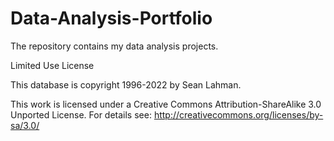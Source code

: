 # Data-Analysis-Portfolio
The repository contains my data analysis projects.

Limited Use License

This database is copyright 1996-2022 by Sean Lahman.

This work is licensed under a Creative Commons Attribution-ShareAlike 3.0 Unported License.  For details see: http://creativecommons.org/licenses/by-sa/3.0/
